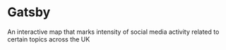 # Gatsby
An interactive map that marks intensity of social media activity related to certain topics across the UK
